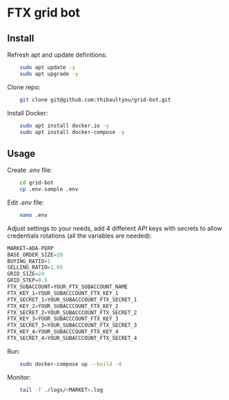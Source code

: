 # FTX grid bot

## Install

Refresh apt and update definitions:

```sh
    sudo apt update -y
    sudo apt upgrade -y
```

Clone repo:

```sh
    git clone git@github.com:thibaultyou/grid-bot.git
```

Install Docker:

```sh
    sudo apt install docker.io -y
    sudo apt install docker-compose -y
```

## Usage

Create _.env_ file:

```sh
    cd grid-bot
    cp .env.sample .env
```

Edit _.env_ file:

```sh
    nano .env
```

Adjust settings to your needs, add 4 different API keys with secrets to allow credentials rotations (all the variables are needed):

```ts
MARKET=ADA-PERP
BASE_ORDER_SIZE=20
BUYING_RATIO=1
SELLING_RATIO=1.05
GRID_SIZE=24
GRID_STEP=0.5
FTX_SUBACCOUNT=YOUR_FTX_SUBACCOUNT_NAME
FTX_KEY_1=YOUR_SUBACCCOUNT_FTX_KEY_1
FTX_SECRET_1=YOUR_SUBACCCOUNT_FTX_SECRET_1
FTX_KEY_2=YOUR_SUBACCCOUNT_FTX_KEY_2
FTX_SECRET_2=YOUR_SUBACCCOUNT_FTX_SECRET_2
FTX_KEY_3=YOUR_SUBACCCOUNT_FTX_KEY_3
FTX_SECRET_3=YOUR_SUBACCCOUNT_FTX_SECRET_3
FTX_KEY_4=YOUR_SUBACCCOUNT_FTX_KEY_4
FTX_SECRET_4=YOUR_SUBACCCOUNT_FTX_SECRET_4
```

Run:

```sh
    sudo docker-compose up --build -d
```

Monitor:

```sh
    tail -f ./logs/<MARKET>.log
```
